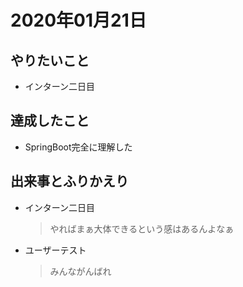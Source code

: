 # 2020年01月21日

## やりたいこと

- インターン二日目

## 達成したこと

- SpringBoot完全に理解した

## 出来事とふりかえり

- インターン二日目
  > やればまぁ大体できるという感はあるんよなぁ
- ユーザーテスト
  > みんながんばれ

